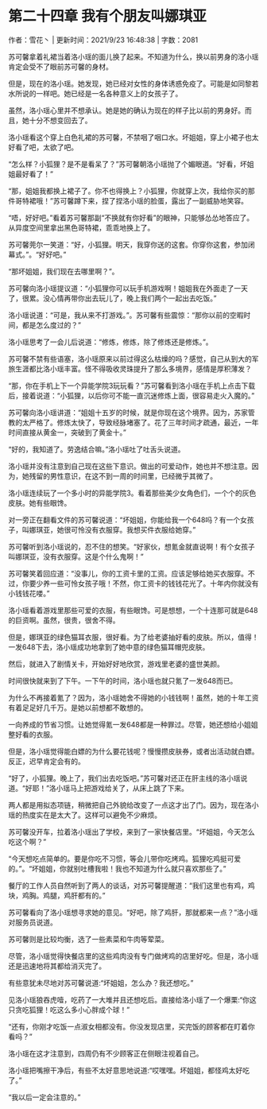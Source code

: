 # 第二十四章 我有个朋友叫娜琪亚

作者：雪花丶 | 更新时间：2021/9/23 16:48:38 | 字数：2081

苏可馨拿着礼裙当着洛小瑶的面儿换了起来。不知道为什么，换以前男身的洛小瑶肯定会受不了眼前苏可馨的身材。

但是，现在的洛小瑶。她发现，她已经对女性的身体诱惑免疫了。可能是如同黎若水所说的一样吧。她已经是一名各种意义上的女孩子了。

虽然，洛小瑶心里并不想承认。她是她的确认为现在的样子比以前的男身好。而且，她十分不想变回去了。

洛小瑶看这个穿上白色礼裙的苏可馨，不禁咽了咽口水。坏姐姐，穿上小裙子也太好看了吧，太欲了吧。

“怎么样？小狐狸？是不是看呆了？”苏可馨朝洛小瑶抛了个媚眼道。“好看，坏姐姐最好看了！”

“那，姐姐我都换上裙子了。你不也得换上？小狐狸，你就穿上次，我给你买的那件哥特裙哦！”苏可馨蹲下来，捏了捏洛小瑶的脸蛋，露出了一副威胁地笑容。

“唔，好好吧。”看着苏可馨那副“不换就有你好看”的眼神，只能够怂怂地答应了。从异度空间里拿出黑色哥特裙，乖乖地换上了。

苏可馨莞尔一笑道：“好，小狐狸。明天，我穿你送的这套。你穿你这套，参加闭幕式。”。“好好吧。”

“那坏姐姐，我们现在去哪里啊？”。

苏可馨向洛小瑶提议道：“小狐狸你可以玩手机游戏啊！姐姐我在外面走了一天了，很累。没心情再带你出去玩儿了，晚上我们两个一起出去吃饭。”

洛小瑶说道：“可是，我从来不打游戏。”。苏可馨有些震惊：“那你以前的空暇时间，都是怎么度过的？”

洛小瑶思考了一会儿后说道：“修炼，修炼，除了修炼还是修炼。”。

苏可馨不禁有些语塞，洛小瑶原来以前过得这么枯燥的吗？感觉，自己从到大的军旅生涯都比洛小瑶丰富。怪不得吸收灵珠提升了那么多境界，感情是厚积薄发？

“那，你在手机上下一个异能学院3玩玩看？”苏可馨看到洛小瑶在手机上点击下载后，接着说道：“小狐狸，以后你可不能一直沉迷修炼上面，很容易走火入魔的。”

苏可馨向洛小瑶讲道：“姐姐十五岁的时候，就是你现在这个境界。因为，苏家管教的太严格了。修炼太快了，导致经脉堵塞了。花了三年时间才疏通，最近，一年时间直接从黄金一，突破到了黄金十。”

“好的，我知道了。劳逸结合嘛。”洛小瑶吐了吐舌头说道。

洛小瑶并没有注意到自己现在这些下意识。做出的可爱动作，她也并不想注意。因为，她残留的男性意识，在这不到一周的时间里，已经微乎其微了。

洛小瑶连续玩了一个多小时的异能学院3。看着那些美少女角色们，一个个的灰色皮肤。她有些眼馋。

对一旁正在翻看文件的苏可馨说道：“坏姐姐，你能给我一个648吗？有一个女孩子，叫娜琪亚，她很可怜没有衣服穿。我想买件衣服给她穿。”

苏可馨听到洛小瑶说的，忍不住的想笑。“好家伙，想氪金就直说啊！有个女孩子叫娜琪亚，没有衣服穿。这是个什么鬼啊！”

苏可馨笑着回应道：“没事儿，你的工资卡里的工资。应该足够给她买衣服穿。不过，你要少养一些可怜女孩子哦！不然，你工资卡的钱钱花光了。十年内你就没有小钱钱花喽。”

洛小瑶看着游戏里那些可爱的衣服，有些眼馋。可是想想，一个十连那可就是648的巨资啊。虽然，很贵，很舍不得。

但是，娜琪亚的绿色猫耳衣服，很好看。为了给老婆抽好看的皮肤。所以，值得！一发648下去，洛小瑶成功地拿到了她中意的绿色猫耳帽兜皮肤。

然后，就进入了剧情关卡，开始好好地欣赏，游戏里老婆的盛世美颜。

时间很快就来到了下午。一下午的时间，洛小瑶也就只氪了一发648而已。

为什么不再接着氪了？因为，洛小瑶她舍不得她的小钱钱啊！虽然，她的十年工资有着足足好几千万。是她以前想都不敢想的。

一向养成的节省习惯。让她觉得氪一发648都是一种罪过。尽管，她还想给小姐姐整好看的衣服。

但是，洛小瑶觉得能白嫖的为什么要花钱呢？慢慢攒皮肤券，或者出活动就白嫖。反正，迟早肯定会有的。

“好了，小狐狸。晚上了，我们出去吃饭吧。”苏可馨对还正在肝主线的洛小瑶说道。“好耶！”洛小瑶马上把游戏给关了，从床上跳了下来。

两人都是用拟态项链，稍微把自己外貌给改变了一点这才出了门。因为，现在洛小瑶的热度实在是太大了。这样可以避免不少麻烦。

苏可馨没开车，拉着洛小瑶出了学校，来到了一家快餐店里。“坏姐姐，今天怎么吃这个啊？”

“今天想吃点简单的。要是你吃不习惯，等会儿带你吃烤鸡。狐狸吃鸡挺可爱的。”。“坏姐姐，你就别吐槽我啦！我也不知道为什么就只喜欢那些了。”

餐厅的工作人员自然听到了两人的谈话，对苏可馨提醒道：“我们这里也有鸡，鸡块，鸡胸。鸡腿，鸡肝都有的。”

苏可馨看向了洛小瑶想寻求她的意见。“好吧，除了鸡肝，那就都来一点？”洛小瑶对服务员说道。

苏可馨则是比较均衡，选了一些素菜和牛肉等荤菜。

尽管，洛小瑶觉得快餐店里的这些鸡肉没有专门做烤鸡的店里好吃。但是，洛小瑶还是迅速地将其都给消灭完了。

有些意犹未尽地对苏可馨说道:“坏姐姐，怎么办？我还想吃。”

见洛小瑶狼吞虎噎，吃药了一大堆并且还想吃后。直接给洛小瑶了一个爆栗:“你这只贪吃狐狸！吃这么多小心胖成个球！”

“还有，你刚才吃饭一点淑女相都没有。你没发现店里，买完饭的顾客都在盯着你看吗？”

洛小瑶在这才注意到，四周仍有不少顾客正在侧眼注视着自己。

洛小瑶把嘴擦干净后，有些不太好意思地说道:“哎嘿嘿。坏姐姐，都怪鸡太好吃了。”

“我以后一定会注意的。”

